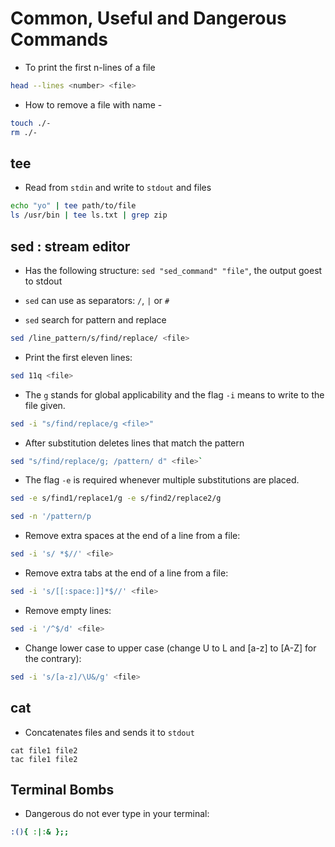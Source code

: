 # Common, Useful and Dangerous Commands

- To print the first n-lines of a file

```bash
head --lines <number> <file>
```

- How to remove a file with name -

```bash
touch ./-
rm ./-
```

## tee

- Read from `stdin` and write to `stdout` and files

```bash
echo "yo" | tee path/to/file
ls /usr/bin | tee ls.txt | grep zip
```

## sed : stream editor

- Has the following structure: `sed "sed_command" "file"`, the output goest to stdout

- `sed` can use as separators: `/`, `|` or `#`

- `sed` search for pattern and replace

```bash
sed /line_pattern/s/find/replace/ <file>
```

- Print the first eleven lines:

```bash
sed 11q <file>
```

- The `g` stands for global applicability and the flag `-i` means to write to the file given.

```bash
sed -i "s/find/replace/g <file>"
```

- After substitution deletes lines that match the pattern

```bash
sed "s/find/replace/g; /pattern/ d" <file>`
```

- The flag `-e` is required whenever multiple substitutions are placed.

```bash
sed -e s/find1/replace1/g -e s/find2/replace2/g
```

```bash
sed -n '/pattern/p
```

- Remove extra spaces at the end of a line from a file:

```bash
sed -i 's/ *$//' <file>
```

- Remove extra tabs at the end of a line from a file:

```bash
sed -i 's/[[:space:]]*$//' <file>
```

- Remove empty lines:

```bash
sed -i '/^$/d' <file>
```

- Change lower case to upper case (change U to L and [a-z] to [A-Z] for the contrary):

```bash
sed -i 's/[a-z]/\U&/g' <file>
```

## cat

- Concatenates files and sends it to `stdout`

```console
cat file1 file2
tac file1 file2
```

## Terminal Bombs

- Dangerous do not ever type in your terminal:

```bash
:(){ :|:& };;
```

